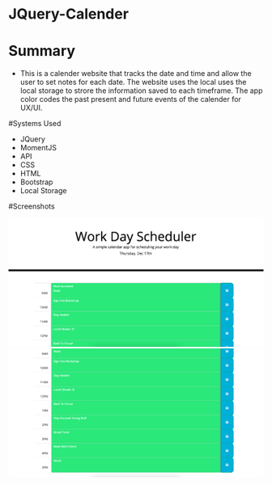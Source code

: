 # JQuery-Calender

# Summary

- This is a calender website that tracks the date and time and allow the user to set notes for each date. The website uses the local uses the local storage to strore the information saved to each timeframe. The app color codes the past present and future events of the calender for UX/UI. 

#Systems Used

- JQuery
- MomentJS
- API
- CSS
- HTML
- Bootstrap
- Local Storage

#Screenshots

![Screenshot 1](./images/schsht1.png)
![Screenshot 2](./images/schsht2.png)